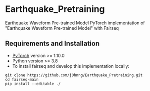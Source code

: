 # Earthquake_Pretraining
Earthquake Waveform Pre-trained Model
PyTorch implementation of "Earthquake Waveform Pre-trained Model" with Fairseq
## Requirements and Installation
+ [PyTorch](https://pytorch.org/) version >= 1.10.0
+ Python version >= 3.8
+ To install fairseq and develop this implementation locally:
```
git clone https://github.com/j0hnng/Earthquake_Pretraining.git
cd fairseq-main
pip install --editable ./
```
